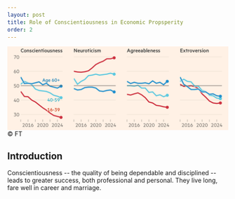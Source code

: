 ```yaml
---
layout: post
title: Role of Conscientiousness in Economic Propsperity
order: 2
---
```


<img src="/images/Conscientiousness.png" style="display:block; margin:auto;" width="600" />
&copy; FT

## Introduction

Conscientiousness -- the quality of being dependable and disciplined -- leads to greater success, both professional and personal. They live long, fare well in career and marriage.